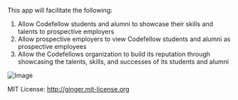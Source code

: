 This app will facilitate the following:
1) Allow Codefellow students and alumni to showcase their skills and talents to prospective employers
2) Allow prospective employers to view Codefellow students and alumni as prospective employees
3) Allow the Codefellows organization to build its reputation through showcasing the talents, skills, and successes of its students and alumni

![Image](https://raw.github.com/thuquach/code-fellows-alumni/master/app/assets/images/home_page_screenshot.png)

MIT License: http://ginger.mit-license.org